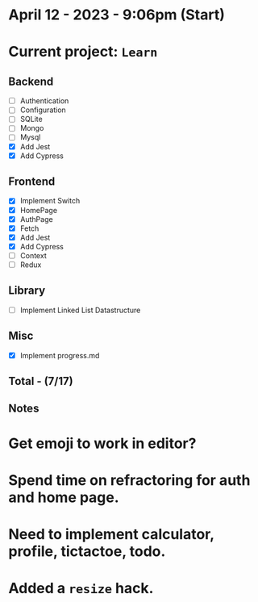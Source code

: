 # April 12 - 2023 - 9:06pm (Start)

# Current project: `Learn`

## Backend

- [ ] Authentication
- [ ] Configuration
- [ ] SQLite
- [ ] Mongo
- [ ] Mysql
- [x] Add Jest
- [x] Add Cypress <br>

## Frontend

- [x] Implement Switch
- [x] HomePage
- [x] AuthPage
- [x] Fetch
- [x] Add Jest
- [x] Add Cypress
- [ ] Context
- [ ] Redux <br>

## Library

- [ ] Implement Linked List Datastructure <br>

## Misc

- [x] Implement progress.md

## Total - (7/17)

## Notes

# Get emoji to work in editor?

# Spend time on refractoring for auth and home page.

# Need to implement calculator, profile, tictactoe, todo.

# Added a `resize` hack.
